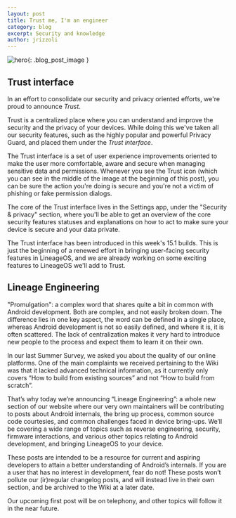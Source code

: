 ```yaml
---
layout: post
title: Trust me, I'm an engineer
category: blog
excerpt: Security and knowledge
author: jrizzoli
---
```


![hero]({{site.baseurl}}/images/2018-06-13/hero.png){: .blog_post_image }

## Trust interface

In an effort to consolidate our security and privacy oriented efforts, we're proud to announce _Trust_.

Trust is a centralized place where you can understand and improve the security and the privacy of your devices.
While doing this we've taken all our security features, such as the highly popular and powerful Privacy Guard,
and placed them under the _Trust interface_.

The Trust interface is a set of user experience improvements oriented to make the user more comfortable, aware
and secure when managing sensitive data and permissions.
Whenever you see the Trust icon (which you can see in the middle of the image at the beginning of this post),
you can be sure the action you're doing is secure and you\'re not a victim of phishing or fake permission dialogs.

The core of the Trust interface lives in the Settings app, under the "Security & privacy" section, where you'll be
able to get an overview of the core security features statuses and explanations on how to act to make sure your
device is secure and your data private.

The Trust interface has been introduced in this week's 15.1 builds.
This is just the beginning of a renewed effort in bringing user-facing security features in LineageOS, and we are already
working on some exciting features to LineageOS we'll add to Trust.


## Lineage Engineering

"Promulgation": a complex word that shares quite a bit in common with Android development. Both are complex, and not easily broken down.
The difference lies in one key aspect, the word can be defined in a single place, whereas Android development is not so easily defined, and where it is, it is often scattered.
The lack of centralization makes it very hard to introduce new people to the process and expect them to learn it on their own.

In our last Summer Survey, we asked you about the quality of our online platforms. One of the main complaints we received pertaining to the Wiki
was that it lacked advanced technical information, as it currently only covers “How to build from existing sources” and not “How to build from scratch”.

That’s why today we’re announcing “Lineage Engineering”: a whole new section of our website where our very own maintainers
will be contributing to posts about Android internals, the bring up process, common source code courtesies, and common challenges faced in device bring-ups.
We’ll be covering a wide range of topics such as reverse engineering, security, firmware interactions, and various other topics relating to Android development,
and bringing LineageOS to your device.

These posts are intended to be a resource for current and aspiring developers to attain a better understanding of Android’s internals.
If you are a user that has no interest in development, fear do not!
These posts won’t pollute our (ir)regular changelog posts, and will instead live in their own section,
and be archived to the Wiki at a later date.

Our upcoming first post will be on telephony, and other topics will follow it in the near future.
